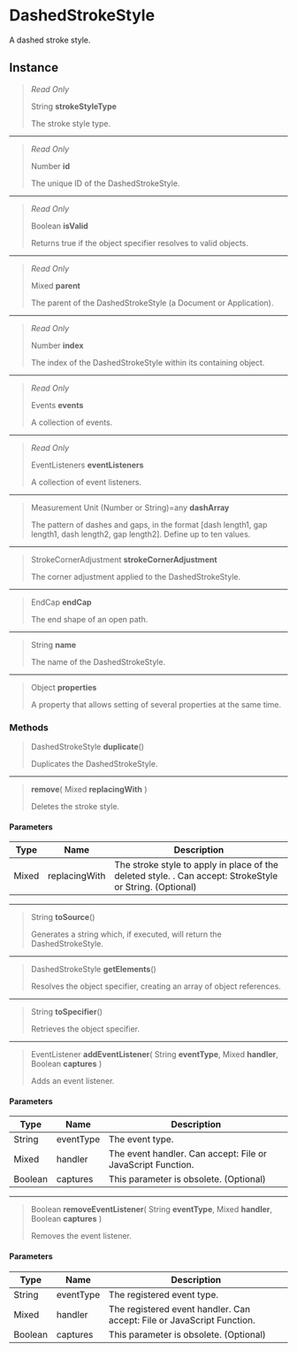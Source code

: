 # DashedStrokeStyle
A dashed stroke style.

## Instance
> *Read Only* 
> 
> String **strokeStyleType** 
>
> The stroke style type.
*** 
> *Read Only* 
> 
> Number **id** 
>
> The unique ID of the DashedStrokeStyle.
*** 
> *Read Only* 
> 
> Boolean **isValid** 
>
> Returns true if the object specifier resolves to valid objects.
*** 
> *Read Only* 
> 
> Mixed **parent** 
>
> The parent of the DashedStrokeStyle (a Document or Application).
*** 
> *Read Only* 
> 
> Number **index** 
>
> The index of the DashedStrokeStyle within its containing object.
*** 
> *Read Only* 
> 
> Events **events** 
>
> A collection of events.
*** 
> *Read Only* 
> 
> EventListeners **eventListeners** 
>
> A collection of event listeners.
*** 
> Measurement Unit (Number or String)=any **dashArray** 
>
> The pattern of dashes and gaps, in the format [dash length1, gap length1, dash length2, gap length2]. Define up to ten values.
*** 
> StrokeCornerAdjustment **strokeCornerAdjustment** 
>
> The corner adjustment applied to the DashedStrokeStyle.
*** 
> EndCap **endCap** 
>
> The end shape of an open path.
*** 
> String **name** 
>
> The name of the DashedStrokeStyle.
*** 
> Object **properties** 
>
> A property that allows setting of several properties at the same time.

### Methods
> DashedStrokeStyle **duplicate**()
> 
> Duplicates the DashedStrokeStyle.
*** 
> **remove**( Mixed **replacingWith** )
> 
> Deletes the stroke style.
#### Parameters
| Type | Name | Description |
|---|---|---|
| Mixed | replacingWith | The stroke style to apply in place of the deleted style. . Can accept: StrokeStyle or String. (Optional) |

*** 
> String **toSource**()
> 
> Generates a string which, if executed, will return the DashedStrokeStyle.
*** 
> DashedStrokeStyle **getElements**()
> 
> Resolves the object specifier, creating an array of object references.
*** 
> String **toSpecifier**()
> 
> Retrieves the object specifier.
*** 
> EventListener **addEventListener**( String **eventType**, Mixed **handler**, Boolean **captures** )
> 
> Adds an event listener.
#### Parameters
| Type | Name | Description |
|---|---|---|
| String | eventType | The event type. |
| Mixed | handler | The event handler. Can accept: File or JavaScript Function. |
| Boolean | captures | This parameter is obsolete. (Optional) |

*** 
> Boolean **removeEventListener**( String **eventType**, Mixed **handler**, Boolean **captures** )
> 
> Removes the event listener.
#### Parameters
| Type | Name | Description |
|---|---|---|
| String | eventType | The registered event type. |
| Mixed | handler | The registered event handler. Can accept: File or JavaScript Function. |
| Boolean | captures | This parameter is obsolete. (Optional) |


